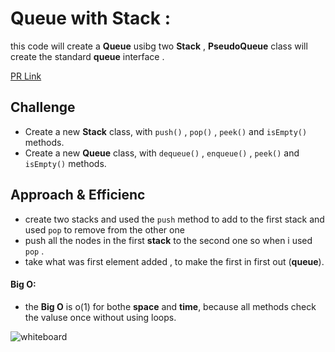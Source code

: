 # Queue with Stack  :
this code will create a **Queue** usibg two **Stack** , **PseudoQueue** class will create the standard **queue** interface .

[PR Link](https://github.com/waleedafifi-401-advanced-javascript/data-structures-and-algorithms/pull/13)

## Challenge
- Create a new **Stack** class, with `push()` , `pop()` , `peek()` and `isEmpty()` methods.
- Create a new **Queue** class, with `dequeue()` , `enqueue()` , `peek()` and `isEmpty()` methods.

## Approach & Efficienc
- create two stacks and used the `push` method to add to the first stack and used `pop` to remove from the other one 
- push all the nodes in the first **stack** to the second one so when i used `pop` .
- take what was first element added , to make the first in first out (**queue**).

#### Big O:
- the **Big O** is o(1) for bothe **space** and **time**, because all methods check the valuse once without using loops.

![whiteboard](../../assets/stack_queue.jpg)


